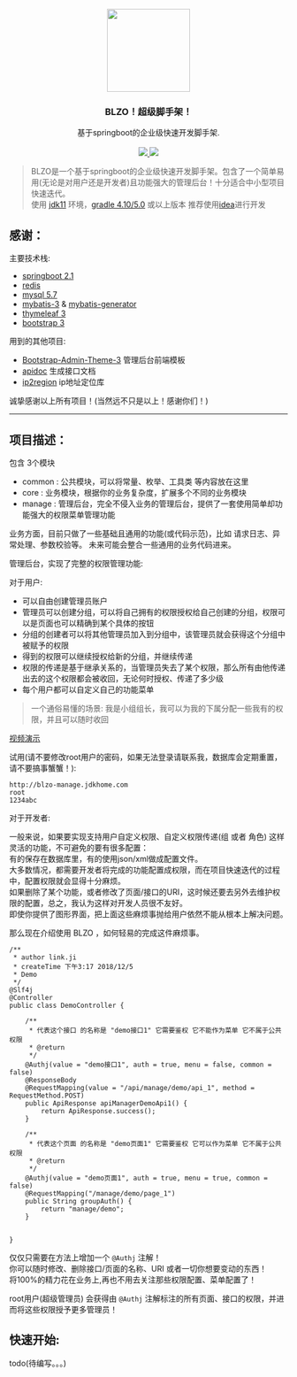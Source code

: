 <p align="center">
    <img src="https://www.jdkhome.com/file/FSEz" width="150">
    <h3 align="center">BLZO！超级脚手架！</h3>
    <p align="center">
        基于springboot的企业级快速开发脚手架.<br><br>
        <a href="https://github.com/jdkhome/blzo">
            <img src="https://img.shields.io/badge/github-star-green.svg">
        </a>
        <a href="https://gitee.com/jdkhome/blzo">
            <img src="https://img.shields.io/badge/gitee-star-green.svg">
        </a>
    </p>
</p>


> BLZO是一个基于springboot的企业级快速开发脚手架。包含了一个简单易用(无论是对用户还是开发者)且功能强大的管理后台！十分适合中小型项目快速迭代。  
> 使用 [jdk11](http://openjdk.java.net/) 环境，[gradle 4.10/5.0](https://gradle.org/) 或以上版本 推荐使用[idea](https://www.jetbrains.com/idea/)进行开发  


## 感谢：

主要技术栈:

- [springboot 2.1](https://github.com/spring-projects/spring-boot)
- [redis](https://github.com/antirez/redis)
- [mysql 5.7](https://github.com/mysql/mysql-server)
- [mybatis-3](https://github.com/mybatis/mybatis-3) & [mybatis-generator](https://github.com/mybatis/generator)
- [thymeleaf 3](https://github.com/thymeleaf/thymeleaf) 
- [bootstrap 3](https://github.com/twbs/bootstrap)

用到的其他项目:

- [Bootstrap-Admin-Theme-3](https://github.com/VinceG/Bootstrap-Admin-Theme-3) 管理后台前端模板
- [apidoc](https://github.com/apidoc/apidoc) 生成接口文档
- [ip2region](https://gitee.com/lionsoul/ip2region) ip地址定位库

诚挚感谢以上所有项目！(当然远不只是以上！感谢你们！)

---

## 项目描述：

包含 3个模块 

- common : 公共模块，可以将常量、枚举、工具类 等内容放在这里
- core : 业务模块，根据你的业务复杂度，扩展多个不同的业务模块
- manage : 管理后台，完全不侵入业务的管理后台，提供了一套使用简单却功能强大的权限菜单管理功能

业务方面，目前只做了一些基础且通用的功能(或代码示范)，比如 请求日志、异常处理、参数校验等。
未来可能会整合一些通用的业务代码进来。

管理后台，实现了完整的权限管理功能:

对于用户:

- 可以自由创建管理员账户
- 管理员可以创建分组，可以将自己拥有的权限授权给自己创建的分组，权限可以是页面也可以精确到某个具体的按钮
- 分组的创建者可以将其他管理员加入到分组中，该管理员就会获得这个分组中被赋予的权限
- 得到的权限可以继续授权给新的分组，并继续传递
- 权限的传递是基于继承关系的，当管理员失去了某个权限，那么所有由他传递出去的这个权限都会被收回，无论何时授权、传递了多少级
- 每个用户都可以自定义自己的功能菜单

> 一个通俗易懂的场景: 我是小组组长，我可以为我的下属分配一些我有的权限，并且可以随时收回

[视频演示](https://www.jdkhome.com/uri/ZGFO)

试用(请不要修改root用户的密码，如果无法登录请联系我，数据库会定期重置，请不要搞事蟹蟹！):
```
http://blzo-manage.jdkhome.com
root
1234abc
```

对于开发者:

一般来说，如果要实现支持用户自定义权限、自定义权限传递(组 或者 角色) 这样灵活的功能，不可避免的要有很多配置：  
有的保存在数据库里，有的使用json/xml做成配置文件。  
大多数情况，都需要开发者将完成的功能配置成权限，而在项目快速迭代的过程中，配置权限就会显得十分麻烦。  
如果删除了某个功能，或者修改了页面/接口的URI，这时候还要去另外去维护权限的配置，总之，我认为这样对开发人员很不友好。  
即使你提供了图形界面，把上面这些麻烦事抛给用户依然不能从根本上解决问题。

那么现在介绍使用 BLZO ，如何轻易的完成这件麻烦事。

```
/**
 * author link.ji
 * createTime 下午3:17 2018/12/5
 * Demo
 */
@Slf4j
@Controller
public class DemoController {

    /**
     * 代表这个接口 的名称是 "demo接口1" 它需要鉴权 它不能作为菜单 它不属于公共权限
     * @return
     */
    @Authj(value = "demo接口1", auth = true, menu = false, common = false)
    @ResponseBody
    @RequestMapping(value = "/api/manage/demo/api_1", method = RequestMethod.POST)
    public ApiResponse apiManagerDemoApi1() {
        return ApiResponse.success();
    }

    /**
     * 代表这个页面 的名称是 "demo页面1" 它需要鉴权 它可以作为菜单 它不属于公共权限
     * @return
     */
    @Authj(value = "demo页面1", auth = true, menu = true, common = false)
    @RequestMapping("/manage/demo/page_1")
    public String groupAuth() {
        return "manage/demo";
    }


}
```
仅仅只需要在方法上增加一个 ```@Authj``` 注解！  
你可以随时修改、删除接口/页面的名称、URI 或者一切你想要变动的东西！  
将100%的精力花在业务上,再也不用去关注那些权限配置、菜单配置了！

root用户(超级管理员) 会获得由 ```@Authj``` 注解标注的所有页面、接口的权限，并进而将这些权限授予更多管理员！

## 快速开始:

todo(待编写。。。)